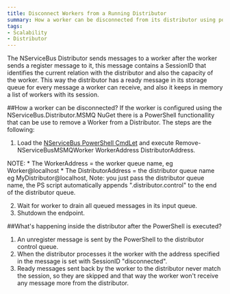 ```yaml
---
title: Disconnect Workers from a Running Distributor
summary: How a worker can be disconnected from its distributor using powershell
tags: 
- Scalability
- Distributor
---
```




The NServiceBus Distributor sends messages to a worker after the worker sends a register message to it, this message contains a SessionID that identifies the current relation with the distributor and also the capacity of the worker. This way the distributor has a ready message in its storage queue for every message a worker can receive, and also it keeps in memory a list of workers with its session.

##How a worker can be disconnected?
If the worker is configured using the NServiceBus.Distributor.MSMQ NuGet there is a PowerShell functionallity that can be use to remove a Worker from a Distributor. The steps are the following:

1. Load the [NServiceBus PowerShell CmdLet](managing-nservicebus-using-powershell.md) and execute Remove-NServiceBusMSMQWorker WorkerAddress DistributorAddress.
<p class="alert alert-info">
  NOTE: 
   * The WorkerAddress = the worker queue name, eg Worker@localhost
   * The DistributorAddress = the distributor queue name eg MyDistributor@localhost, Note: you just pass the distributor queue name, the PS script automatically appends ".distributor.control" to the end of the distributor queue.
</p> 


2. Wait for worker to drain all queued messages in its input queue.
3. Shutdown the endpoint.



##What's happening inside the distributor after the PowerShell is executed?
1. An unregister message is sent by the PowerShell to the distributor control queue.
2. When the distributor processes it the worker with the address specified in the message is set with SessionID  "disconnected".
3. Ready messages sent back by the worker to the distributor never match the session, so they are skipped and that way the worker won't receive any message more from the distributor.



